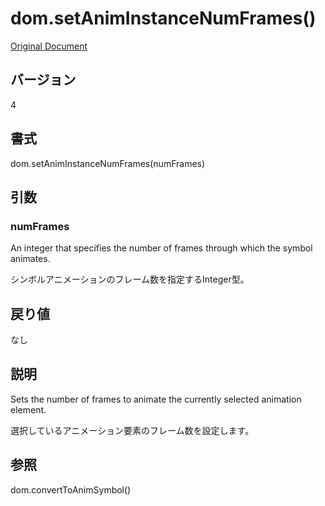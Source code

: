 # dom.setAnimInstanceNumFrames()

[Original Document](http://help.adobe.com/en_US/fireworks/cs/extend/WS5b3ccc516d4fbf351e63e3d1183c94988d-7fb3.html)

## バージョン

4

## 書式

dom.setAnimInstanceNumFrames(numFrames)

## 引数

### numFrames

An integer that specifies the number of frames through which the symbol animates.

シンボルアニメーションのフレーム数を指定するInteger型。

## 戻り値

なし

## 説明

Sets the number of frames to animate the currently selected animation element.

選択しているアニメーション要素のフレーム数を設定します。

## 参照

dom.convertToAnimSymbol()
